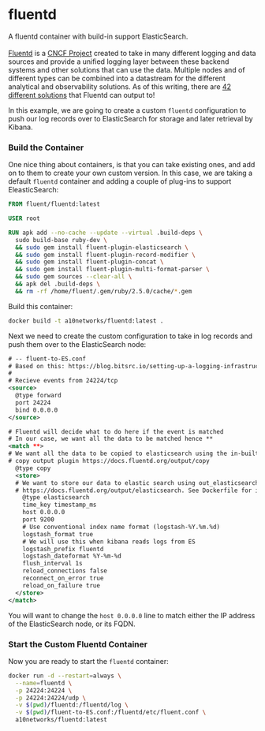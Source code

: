 # fluentd
A fluentd container with build-in support ElasticSearch.<br>
<br>
[Fluentd](<https://www.fluentd.org/>) is a [CNCF Project](<https://landscape.cncf.io/category=observability-and-analysis&format=card-mode&grouping=category&selected=fluentd>) created to take in many different logging and data sources and provide a unified logging layer between these backend systems and other solutions that can use the data. Multiple nodes and of different types can be combined into a datastream for the different analytical and observability solutions. As of this writing, there are [42 different solutions](<https://www.fluentd.org/dataoutputs>) that Fluentd can output to!

In this example, we are going to create a custom ``fluentd`` configuration to push our log records over to ElasticSearch for storage and later retrieval by Kibana.

### Build the Container

One nice thing about containers, is that you can take existing ones, and add on to them to create your own custom version.  In this case, we are taking a default `fluentd` container and adding a couple of plug-ins to support EleasticSearch:

```dockerfile
FROM fluent/fluentd:latest

USER root

RUN apk add --no-cache --update --virtual .build-deps \
  sudo build-base ruby-dev \
  && sudo gem install fluent-plugin-elasticsearch \
  && sudo gem install fluent-plugin-record-modifier \
  && sudo gem install fluent-plugin-concat \
  && sudo gem install fluent-plugin-multi-format-parser \
  && sudo gem sources --clear-all \
  && apk del .build-deps \
  && rm -rf /home/fluent/.gem/ruby/2.5.0/cache/*.gem

```

Build this container:

```bash
docker build -t a10networks/fluentd:latest .
```

Next we need to create the custom configuration to take in log records and push them over to the ElasticSearch node:

```xml
# -- fluent-to-ES.conf
# Based on this: https://blog.bitsrc.io/setting-up-a-logging-infrastructure-in-nodejs-ec34898e677e
#
# Recieve events from 24224/tcp
<source>
  @type forward
  port 24224
  bind 0.0.0.0
</source>

# Fluentd will decide what to do here if the event is matched
# In our case, we want all the data to be matched hence **
<match **>
# We want all the data to be copied to elasticsearch using the in-built
# copy output plugin https://docs.fluentd.org/output/copy
  @type copy
  <store>
  # We want to store our data to elastic search using out_elasticsearch plugin
  # https://docs.fluentd.org/output/elasticsearch. See Dockerfile for installation
    @type elasticsearch
    time_key timestamp_ms
    host 0.0.0.0
    port 9200
    # Use conventional index name format (logstash-%Y.%m.%d)
    logstash_format true
    # We will use this when kibana reads logs from ES
    logstash_prefix fluentd
    logstash_dateformat %Y-%m-%d
    flush_interval 1s
    reload_connections false
    reconnect_on_error true
    reload_on_failure true
  </store>
</match>

```
You will want to change the ``host 0.0.0.0`` line to match either the IP address of the ElasticSearch node, or its FQDN.

### Start the Custom Fluentd Container

Now you are ready to start the ``fluentd`` container:

```bash
docker run -d --restart=always \
  --name=fluentd \
  -p 24224:24224 \
  -p 24224:24224/udp \
  -v $(pwd)/fluentd:/fluentd/log \
  -v $(pwd)/fluent-to-ES.conf:/fluentd/etc/fluent.conf \
  a10networks/fluentd:latest
```
